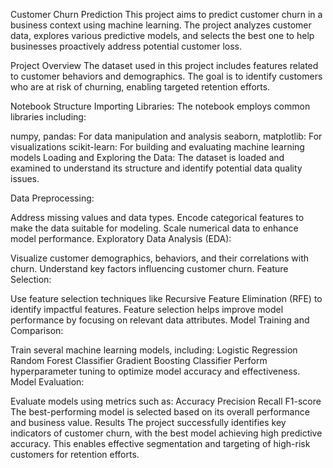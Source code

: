 Customer Churn Prediction
This project aims to predict customer churn in a business context using machine learning. The project analyzes customer data, explores various predictive models, and selects the best one to help businesses proactively address potential customer loss.

Project Overview
The dataset used in this project includes features related to customer behaviors and demographics. The goal is to identify customers who are at risk of churning, enabling targeted retention efforts.

Notebook Structure
Importing Libraries:
The notebook employs common libraries including:

numpy, pandas: For data manipulation and analysis
seaborn, matplotlib: For visualizations
scikit-learn: For building and evaluating machine learning models
Loading and Exploring the Data:
The dataset is loaded and examined to understand its structure and identify potential data quality issues.

Data Preprocessing:

Address missing values and data types.
Encode categorical features to make the data suitable for modeling.
Scale numerical data to enhance model performance.
Exploratory Data Analysis (EDA):

Visualize customer demographics, behaviors, and their correlations with churn.
Understand key factors influencing customer churn.
Feature Selection:

Use feature selection techniques like Recursive Feature Elimination (RFE) to identify impactful features.
Feature selection helps improve model performance by focusing on relevant data attributes.
Model Training and Comparison:

Train several machine learning models, including:
Logistic Regression
Random Forest Classifier
Gradient Boosting Classifier
Perform hyperparameter tuning to optimize model accuracy and effectiveness.
Model Evaluation:

Evaluate models using metrics such as:
Accuracy
Precision
Recall
F1-score
The best-performing model is selected based on its overall performance and business value.
Results
The project successfully identifies key indicators of customer churn, with the best model achieving high predictive accuracy. This enables effective segmentation and targeting of high-risk customers for retention efforts.
